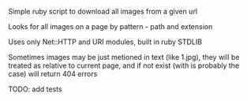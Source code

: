 Simple ruby script to download all images from a given url

Looks for all images on a page by pattern - path and extension

Uses only Net::HTTP and URI modules, built in ruby STDLIB

Sometimes images may be just metioned in text (like 1.jpg), they will be treated as relative to current page, and if not exist (with is probably the case) will return 404 errors

TODO: add tests